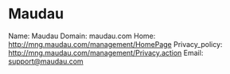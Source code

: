 
# Maudau

Name: Maudau
Domain: maudau.com
Home: http://mng.maudau.com/management/HomePage
Privacy_policy: http://mng.maudau.com/management/Privacy.action
Email: support@maudau.com
